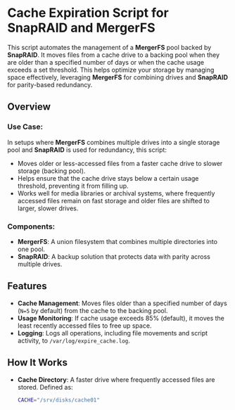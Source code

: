 # Cache Expiration Script for SnapRAID and MergerFS

This script automates the management of a **MergerFS** pool backed by **SnapRAID**. It moves files from a cache drive to a backing pool when they are older than a specified number of days or when the cache usage exceeds a set threshold. This helps optimize your storage by managing space effectively, leveraging **MergerFS** for combining drives and **SnapRAID** for parity-based redundancy.

## Overview

### Use Case:

In setups where **MergerFS** combines multiple drives into a single storage pool and **SnapRAID** is used for redundancy, this script:

- Moves older or less-accessed files from a faster cache drive to slower storage (backing pool).
- Helps ensure that the cache drive stays below a certain usage threshold, preventing it from filling up.
- Works well for media libraries or archival systems, where frequently accessed files remain on fast storage and older files are shifted to larger, slower drives.

### Components:

- **MergerFS**: A union filesystem that combines multiple directories into one pool.
- **SnapRAID**: A backup solution that protects data with parity across multiple drives.

## Features

- **Cache Management**: Moves files older than a specified number of days (`N=5` by default) from the cache to the backing pool.
- **Usage Monitoring**: If cache usage exceeds 85% (default), it moves the least recently accessed files to free up space.
- **Logging**: Logs all operations, including file movements and script activity, to `/var/log/expire_cache.log`.

## How It Works

- **Cache Directory**: A faster drive where frequently accessed files are stored. Defined as:
  ```bash
  CACHE="/srv/disks/cache01"
  ```
